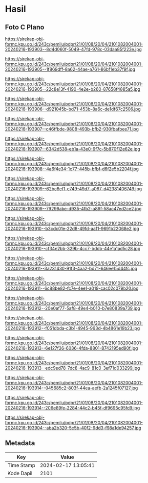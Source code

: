 # Hasil

## Foto C Plano

https://sirekap-obj-formc.kpu.go.id/243c/pemilu/pdpr/21/01/08/20/04/2101082004001-20240216-193903--8d4d060f-5049-47fd-978c-03daa85f223e.jpg

https://sirekap-obj-formc.kpu.go.id/243c/pemilu/pdpr/21/01/08/20/04/2101082004001-20240216-193905--1f869dff-8a62-44ae-a761-86bf1eb37f9f.jpg

https://sirekap-obj-formc.kpu.go.id/243c/pemilu/pdpr/21/01/08/20/04/2101082004001-20240216-193905--22c8e13f-4190-4e2e-b260-87658f4885a5.jpg

https://sirekap-obj-formc.kpu.go.id/243c/pemilu/pdpr/21/01/08/20/04/2101082004001-20240216-193906--d921045b-bd71-453b-8a6c-de1df67c2506.jpg

https://sirekap-obj-formc.kpu.go.id/243c/pemilu/pdpr/21/01/08/20/04/2101082004001-20240216-193907--c46ffbde-9808-493b-bfb2-930fbafbee71.jpg

https://sirekap-obj-formc.kpu.go.id/243c/pemilu/pdpr/21/01/08/20/04/2101082004001-20240216-193907--6342d538-eb1a-43e0-9f7c-5b870f12e62e.jpg

https://sirekap-obj-formc.kpu.go.id/243c/pemilu/pdpr/21/01/08/20/04/2101082004001-20240216-193908--4a6f4e34-1c77-445b-bfbf-d6f2e5b2204f.jpg

https://sirekap-obj-formc.kpu.go.id/243c/pemilu/pdpr/21/01/08/20/04/2101082004001-20240216-193909--62bc8ef1-c749-49d7-a067-d42381406749.jpg

https://sirekap-obj-formc.kpu.go.id/243c/pemilu/pdpr/21/01/08/20/04/2101082004001-20240216-193909--79299abe-d935-4fb2-a89f-58ac47ed2ce2.jpg

https://sirekap-obj-formc.kpu.go.id/243c/pemilu/pdpr/21/01/08/20/04/2101082004001-20240216-193910--b3cdc01e-22d8-49fd-aa11-9691b22068e2.jpg

https://sirekap-obj-formc.kpu.go.id/243c/pemilu/pdpr/21/01/08/20/04/2101082004001-20240216-193910--cf34e2bb-329b-4cc7-bddb-44e1a1ad5c28.jpg

https://sirekap-obj-formc.kpu.go.id/243c/pemilu/pdpr/21/01/08/20/04/2101082004001-20240216-193911--3a231430-91f3-4aa2-bd71-646ee15d44fc.jpg

https://sirekap-obj-formc.kpu.go.id/243c/pemilu/pdpr/21/01/08/20/04/2101082004001-20240216-193911--6c88be82-fc7e-4ee1-a019-cac02c079b20.jpg

https://sirekap-obj-formc.kpu.go.id/243c/pemilu/pdpr/21/01/08/20/04/2101082004001-20240216-193912--20e0af77-5af8-49e4-b010-b7e80839a739.jpg

https://sirekap-obj-formc.kpu.go.id/243c/pemilu/pdpr/21/01/08/20/04/2101082004001-20240216-193912--f051dbda-c3b1-4945-963d-4b4861e19b23.jpg

https://sirekap-obj-formc.kpu.go.id/243c/pemilu/pdpr/21/01/08/20/04/2101082004001-20240216-193913--6e127f36-6036-4fda-8801-8742195ed90f.jpg

https://sirekap-obj-formc.kpu.go.id/243c/pemilu/pdpr/21/01/08/20/04/2101082004001-20240216-193913--edc9ed78-7dc8-4ac9-81c0-3ef71d033299.jpg

https://sirekap-obj-formc.kpu.go.id/243c/pemilu/pdpr/21/01/08/20/04/2101082004001-20240216-193914--045685c2-803f-44ea-aefb-2a1245f07127.jpg

https://sirekap-obj-formc.kpu.go.id/243c/pemilu/pdpr/21/01/08/20/04/2101082004001-20240216-193914--206e89fe-2284-44c2-b45f-df9695c95fd9.jpg

https://sirekap-obj-formc.kpu.go.id/243c/pemilu/pdpr/21/01/08/20/04/2101082004001-20240216-193904--aba2b320-5c5b-40f2-9dd3-f98a1de94257.jpg


## Metadata

| Key        | Value               |
| ---------- | ------------------- |
| Time Stamp | 2024-02-17 13:05:41 |
| Kode Dapil | 2101                |



